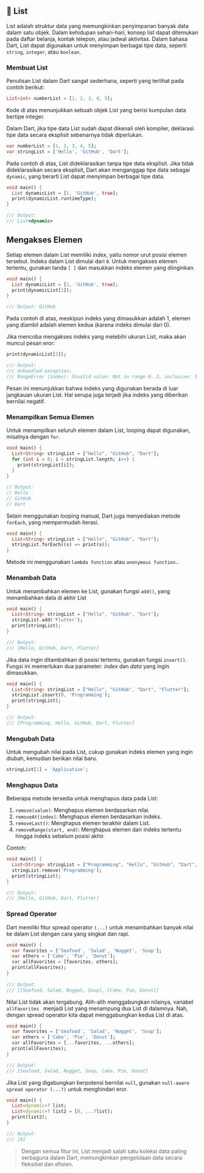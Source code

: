 ## 📜 List

List adalah struktur data yang memungkinkan penyimpanan banyak data dalam satu objek. Dalam kehidupan sehari-hari, konsep list dapat ditemukan pada daftar belanja, kontak telepon, atau jadwal aktivitas. Dalam bahasa Dart, List dapat digunakan untuk menyimpan berbagai tipe data, seperti `string`, `integer`, atau `boolean`. 

### Membuat List
Penulisan List dalam Dart sangat sederhana, seperti yang terlihat pada contoh berikut:

```dart
List<int> numberList = [1, 2, 3, 4, 5];
```
Kode di atas menunjukkan sebuah objek List yang berisi kumpulan data bertipe integer. 

Dalam Dart, jika tipe data List sudah dapat dikenali oleh kompiler, deklarasi tipe data secara eksplisit sebenarnya tidak diperlukan.
```dart
var numberList = [1, 2, 3, 4, 5];
var stringList = ['Hello', 'GitHub', 'Dart'];
```
Pada contoh di atas, List dideklarasikan tanpa tipe data eksplisit. Jika tidak dideklarasikan secara eksplisit, Dart akan menganggap tipe data sebagai `dynamic`, yang berarti List dapat menyimpan berbagai tipe data.

```dart
void main() {
  List dynamicList = [1, 'GitHub', true];
  print(dynamicList.runtimeType);
}

/// Output:
/// List<dynamic>
```

## Mengakses Elemen 
Setiap elemen dalam List memiliki *index*, yaitu nomor urut posisi elemen tersebut. Indeks dalam List dimulai dari `0`. Untuk mengakses elemen tertentu, gunakan tanda `[ ]` dan masukkan indeks elemen yang diinginkan.

```dart
void main() {
  List dynamicList = [1, 'GitHub', true];
  print(dynamicList[1]);
}

/// Output: GitHub
```
Pada contoh di atas, meskipun indeks yang dimasukkan adalah 1, elemen yang diambil adalah elemen kedua (karena indeks dimulai dari 0). 

Jika mencoba mengakses indeks yang melebihi ukuran List, maka akan muncul pesan eror:
```dart
print(dynamicList[3]);

/// Output:
/// Unhandled exception:
/// RangeError (index): Invalid value: Not in range 0..2, inclusive: 3
```
Pesan ini menunjukkan bahwa indeks yang digunakan berada di luar jangkauan ukuran List. Hal serupa juga terjadi jika indeks yang diberikan bernilai negatif.

### Menampilkan Semua Elemen
Untuk menampilkan seluruh elemen dalam List, looping dapat digunakan, misalnya dengan `for`.

```dart
void main() {
  List<String> stringList = ["Hello", "GitHub", "Dart"];
  for (int i = 0; i < stringList.length; i++) {
    print(stringList[i]);
  }
}

// Output:
// Hello
// GitHub
// Dart
```

Selain menggunakan looping manual, Dart juga menyediakan metode `forEach`, yang mempermudah iterasi.

```dart
void main() {
  List<String> stringList = ["Hello", "GitHub", "Dart"];
  stringList.forEach((s) => print(s));
}
```
Metode ini menggunakan `lambda function` atau `anonymous function`..

### Menambah Data
Untuk menambahkan elemen ke List, gunakan fungsi `add()`, yang menambahkan data di akhir List

```dart
void main() {
  List<String> stringList = ["Hello", "GitHub", "Dart"];
  stringList.add('Flutter');
  print(stringList);
}

/// Output:
/// [Hello, GitHub, Dart, Flutter]
```

Jika data ingin ditambahkan di posisi tertentu, gunakan fungsi `insert()`. Fungsi ini memerlukan dua parameter: *index* dan *data* yang ingin dimasukkan.

```dart
void main() {
  List<String> stringList = ["Hello", "GitHub", "Dart", "Flutter"];
  stringList.insert(0, 'Programming');
  print(stringList);
}

/// Output:
/// [Programming, Hello, GitHub, Dart, Flutter]
```

### Mengubah Data
Untuk mengubah nilai pada List, cukup gunakan indeks elemen yang ingin diubah, kemudian berikan nilai baru.

```dart
stringList[1] = 'Application';
```

### Menghapus Data
Beberapa metode tersedia untuk menghapus data pada List:
1. `remove(value)`: Menghapus elemen berdasarkan nilai.
2. `removeAt(index)`: Menghapus elemen berdasarkan indeks.
3. `removeLast()`: Menghapus elemen terakhir dalam List.
4. `removeRange(start, end)`: Menghapus elemen dari indeks tertentu hingga indeks sebelum posisi akhir.

Contoh:
```dart
void main() {
  List<String> stringList = ["Programming", "Hello", "GitHub", "Dart", "Flutter"];
  stringList.remove('Programming');
  print(stringList);
}

/// Output:
/// [Hello, GitHub, Dart, Flutter]
```

### Spread Operator
Dart memiliki fitur spread operator `(...)` untuk menambahkan banyak nilai ke dalam List dengan cara yang singkat dan rapi.

```dart
void main() {
  var favorites = ['Seafood', 'Salad', 'Nugget', 'Soup'];
  var others = ['Cake', 'Pie', 'Donut'];
  var allFavorites = [favorites, others];
  print(allFavorites);
}
 
/// Output:
/// [[Seafood, Salad, Nugget, Soup], [Cake, Pie, Donut]]
```
Nilai List tidak akan tergabung. Alih-alih menggabungkan nilainya, variabel `allFavorites ` menjadi List yang menampung dua List di dalamnya. Nah, dengan spread operator kita dapat menggabungkan kedua List di atas.

```dart
void main() {
  var favorites = ['Seafood', 'Salad', 'Nugget', 'Soup'];
  var others = ['Cake', 'Pie', 'Donut'];
  var allFavorites = [...favorites, ...others];
  print(allFavorites);
}

/// Output:
/// [Seafood, Salad, Nugget, Soup, Cake, Pie, Donut]
```

Jika List yang digabungkan berpotensi bernilai `null`, gunakan `null-aware spread operator (...?)` untuk menghindari eror.

```dart
void main() {
  List<dynamic>? list;
  List<dynamic>? list2 = [0, ...?list];
  print(list2);
}

/// Output:
/// [0]
```

> Dengan semua fitur ini, List menjadi salah satu koleksi data paling serbaguna dalam Dart, memungkinkan pengelolaan data secara fleksibel dan efisien.
